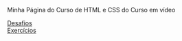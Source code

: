 Minha Página do Curso de HTML e CSS do Curso em vídeo

<a href="https://github.com/Dalethese/HTML-CSS/tree/main/desafios" type="_blank">Desafios</a> <br>
<a href="https://github.com/Dalethese/HTML-CSS/tree/main/exercicios" type="_blank">Exercícios</a>
